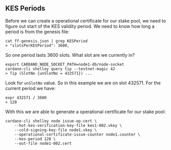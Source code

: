 ## KES Periods

Before we can create a operational certificate for our stake pool, we need to figure out start of the KES validity period.
We need to know how long a period is from the genesis file:

    cat ff-genesis.json | grep KESPeriod
    > "slotsPerKESPeriod": 3600,

So one period lasts 3600 slots. What slot are we currently in?

    export CARDANO_NODE_SOCKET_PATH=node1-db/node-socket
    cardano-cli shelley query tip --testnet-magic 42
    > Tip (SlotNo {unSlotNo = 432571}) ...

Look for `unSlotNo` value. So in this example we are on slot 432571. For the current period we have:

    expr 432571 / 3600
    > 120

With this we are able to generate a operational certificate for our stake pool:

    cardano-cli shelley node issue-op-cert \
        --hot-kes-verification-key-file kes1-002.vkey \
        --cold-signing-key-file node1.skey \
        --operational-certificate-issue-counter node1.counter \
        --kes-period 120 \
        --out-file node1-002.cert
